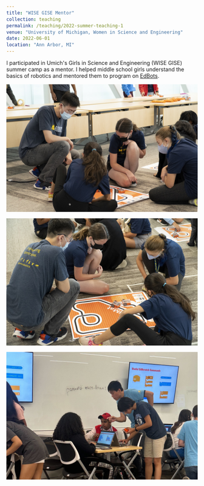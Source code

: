 ```yaml
---
title: "WISE GISE Mentor"
collection: teaching
permalink: /teaching/2022-summer-teaching-1
venue: "University of Michigan, Women in Science and Engineering"
date: 2022-06-01
location: "Ann Arbor, MI"
---
```


I participated in Umich's Girls in Science and Engineering (WISE GISE) summer camp as a mentor. I helped middle school girls understand the basics of robotics and mentored them to program on [EdBots](https://meetedison.com/).

![Me in WISE GISE summer camp 2022](images/outreach1.jpg)

![Me in WISE GISE summer camp 2022](images/outreach2.jpg)

![Me in WISE GISE summer camp 2023](images/outreach3.jpg)